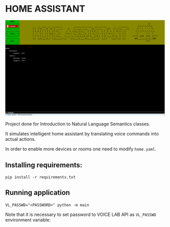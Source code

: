 # HOME ASSISTANT

![](tui.png?raw=true)

Project done for Introduction to Natural Language Semantics classes.

It simulates intelligent home assistant by translating voice commands into actual actions.

In order to enable more devices or rooms one need to modify `home.yaml`.

## Installing requirements:
```
pip install -r requirements.txt
```

## Running application
```
VL_PASSWD="<PASSWORD>" python -m main
```
Note that it is necessary to set password to VOICE LAB API as `VL_PASSWD` environment variable:
